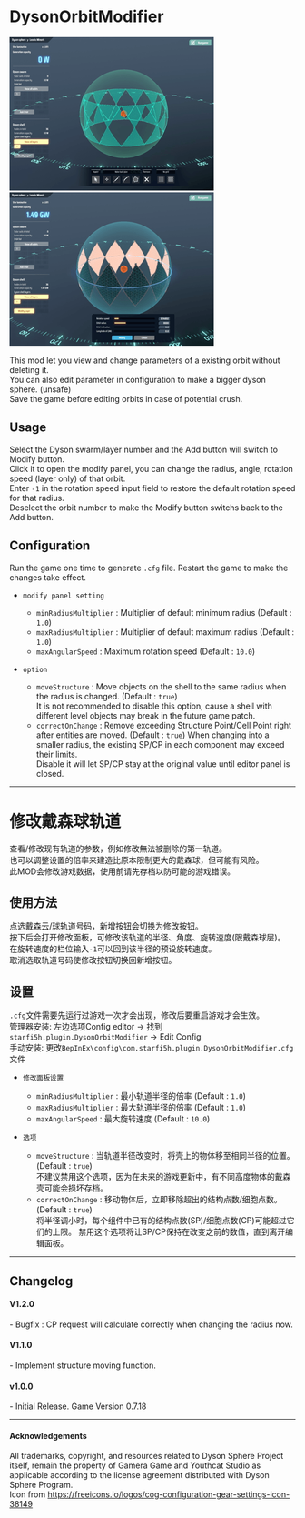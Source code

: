 # DysonOrbitModifier

![DysonOrbitModifier Demo 1](https://github.com/starfi5h/DSP_Mod/blob/master/DysonOrbitModifier/demo2.gif?raw=true)
![DysonOrbitModifier Demo 2](https://github.com/starfi5h/DSP_Mod/blob/master/DysonOrbitModifier/demo3.gif?raw=true)

This mod let you view and change parameters of a existing orbit without deleting it.  
You can also edit parameter in configuration to make a bigger dyson sphere. (unsafe)  
Save the game before editing orbits in case of potential crush.  


## Usage


Select the Dyson swarm/layer number and the Add button will switch to Modify button.  
Click it to open the modify panel, you can change the radius, angle, rotation speed (layer only) of that orbit.  
Enter `-1` in the rotation speed input field to restore the default rotation speed for that radius.  
Deselect the orbit number to make the Modify button switchs back to the Add button.  

## Configuration

Run the game one time to generate `.cfg` file. Restart the game to make the changes take effect.


- `modify panel setting`
    - `minRadiusMultiplier` : Multiplier of default minimum radius (Default : `1.0`)
    - `maxRadiusMultiplier` : Multiplier of default maximum radius (Default : `1.0`)
    - `maxAngularSpeed` : Maximum rotation speed (Default : `10.0`)

- `option`
    - `moveStructure` : Move objects on the shell to the same radius when the radius is changed. (Default : `true`)  
      It is not recommended to disable this option,  cause a shell with different level objects may break in the future game patch.  
    - `correctOnChange` : Remove exceeding Structure Point/Cell Point right after entities are moved. (Default : `true`)
      When changing into a smaller radius, the existing SP/CP in each component may exceed their limits.  
      Disable it will let SP/CP stay at the original value until editor panel is closed.  

----
# 修改戴森球轨道

查看/修改现有轨道的参数，例如修改無法被删除的第一轨道。  
也可以调整设置的倍率来建造比原本限制更大的戴森球，但可能有风险。  
此MOD会修改游戏数据，使用前请先存档以防可能的游戏错误。  

## 使用方法

点选戴森云/球轨道号码，新增按钮会切换为修改按钮。  
按下后会打开修改面板，可修改该轨道的半径、角度、旋转速度(限戴森球层)。  
在旋转速度的栏位输入`-1`可以回到该半径的预设旋转速度。  
取消选取轨道号码使修改按钮切换回新增按钮。  

## 设置

`.cfg`文件需要先运行过游戏一次才会出现，修改后要重启游戏才会生效。  
管理器安装: 左边选项Config editor -> 找到`starfi5h.plugin.DysonOrbitModifier` -> Edit Config  
手动安装: 更改`BepInEx\config\com.starfi5h.plugin.DysonOrbitModifier.cfg`文件 

- `修改面板设置`    
    - `minRadiusMultiplier` : 最小轨道半径的倍率 (Default : `1.0`)  
    - `maxRadiusMultiplier` : 最大轨道半径的倍率 (Default : `1.0`)  
    - `maxAngularSpeed` : 最大旋转速度 (Default : `10.0`)  

- `选项`
    - `moveStructure` : 当轨道半径改变时，将壳上的物体移至相同半径的位置。(Default : `true`)  
    不建议禁用这个选项，因为在未来的游戏更新中，有不同高度物体的戴森壳可能会损坏存档。
    - `correctOnChange` : 移动物体后，立即移除超出的结构点数/细胞点数。(Default : `true`)  
    将半径调小时，每个组件中已有的结构点数(SP)/细胞点数(CP)可能超过它们的上限。
    禁用这个选项将让SP/CP保持在改变之前的数值，直到离开编辑面板。  
 

----

## Changelog

#### V1.2.0  
\- Bugfix : CP request will calculate correctly when changing the radius now.  

#### V1.1.0
\- Implement structure moving function.

#### v1.0.0  
\- Initial Release. Game Version 0.7.18

----

#### Acknowledgements
All trademarks, copyright, and resources related to Dyson Sphere Project itself, remain the property of Gamera Game and Youthcat Studio as applicable according to the license agreement distributed with Dyson Sphere Program.  
Icon from https://freeicons.io/logos/cog-configuration-gear-settings-icon-38149
